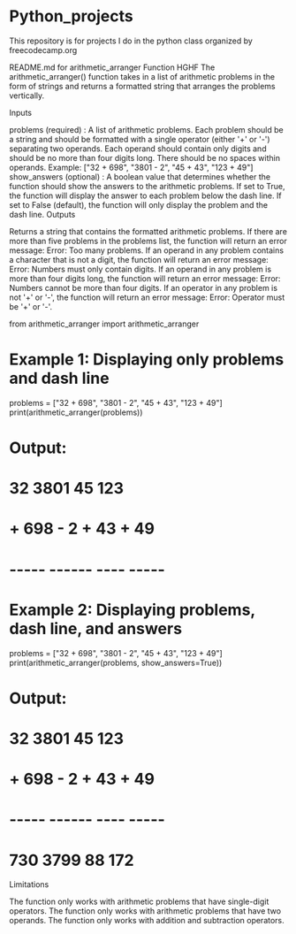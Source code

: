 # Python_projects
This repository is for projects I do in the python class organized by freecodecamp.org

README.md for arithmetic_arranger Function
HGHF
The arithmetic_arranger() function takes in a list of arithmetic problems in the form of strings and returns a formatted string that arranges the problems vertically.

Inputs

problems (required) : A list of arithmetic problems. Each problem should be a string and should be formatted with a single operator (either '+' or '-') separating two operands. Each operand should contain only digits and should be no more than four digits long. There should be no spaces within operands. Example: ["32 + 698", "3801 - 2", "45 + 43", "123 + 49"]
show_answers (optional) : A boolean value that determines whether the function should show the answers to the arithmetic problems. If set to True, the function will display the answer to each problem below the dash line. If set to False (default), the function will only display the problem and the dash line.
Outputs

Returns a string that contains the formatted arithmetic problems.
If there are more than five problems in the problems list, the function will return an error message: Error: Too many problems.
If an operand in any problem contains a character that is not a digit, the function will return an error message: Error: Numbers must only contain digits.
If an operand in any problem is more than four digits long, the function will return an error message: Error: Numbers cannot be more than four digits.
If an operator in any problem is not '+' or '-', the function will return an error message: Error: Operator must be '+' or '-'.

from arithmetic_arranger import arithmetic_arranger

# Example 1: Displaying only problems and dash line
problems = ["32 + 698", "3801 - 2", "45 + 43", "123 + 49"]
print(arithmetic_arranger(problems))
# Output:
#   32      3801      45      123
# + 698    -    2    + 43    +  49
# -----    ------    ----    -----

# Example 2: Displaying problems, dash line, and answers
problems = ["32 + 698", "3801 - 2", "45 + 43", "123 + 49"]
print(arithmetic_arranger(problems, show_answers=True))
# Output:
#   32      3801      45      123
# + 698    -    2    + 43    +  49
# -----    ------    ----    -----
#  730      3799      88      172


Limitations

The function only works with arithmetic problems that have single-digit operators.
The function only works with arithmetic problems that have two operands.
The function only works with addition and subtraction operators.
